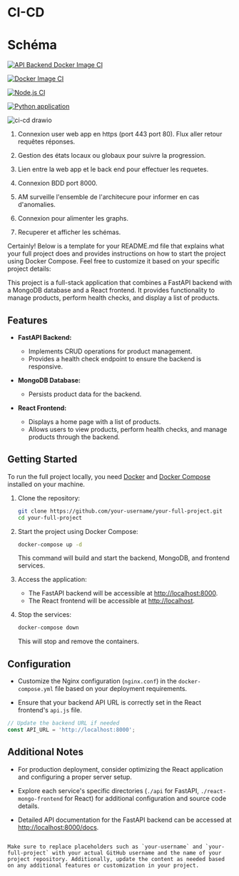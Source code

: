 # CI-CD

# Schéma
 
[![API Backend Docker Image CI](https://github.com/maelemonides/CI-CD/actions/workflows/docker-image-back.yml/badge.svg)](https://github.com/maelemonides/CI-CD/actions/workflows/docker-image-back.yml)

[![Docker Image CI](https://github.com/maelemonides/CI-CD/actions/workflows/docker-image-front.yml/badge.svg)](https://github.com/maelemonides/CI-CD/actions/workflows/docker-image-front.yml)

[![Node.js CI](https://github.com/maelemonides/CI-CD/actions/workflows/node.js.yml/badge.svg)](https://github.com/maelemonides/CI-CD/actions/workflows/node.js.yml)

[![Python application](https://github.com/maelemonides/CI-CD/actions/workflows/python-app.yml/badge.svg)](https://github.com/maelemonides/CI-CD/actions/workflows/python-app.yml)

![ci-cd drawio](https://github.com/maelemonides/CI-CD/assets/101704314/603a93ef-6399-452e-a8ac-136dbe1f36d7)

1) Connexion user web app en https (port 443 port 80). Flux aller retour requêtes réponses.

2) Gestion des états locaux ou globaux pour suivre la progression.

3) Lien entre la web app et le back end pour effectuer les requetes.

4) Connexion BDD port 8000.

5) AM surveille l'ensemble de l'architecure pour informer en cas d'anomalies.

6) Connexion pour alimenter les graphs.

7) Recuperer et afficher les schémas.

Certainly! Below is a template for your README.md file that explains what your full project does and provides instructions on how to start the project using Docker Compose. Feel free to customize it based on your specific project details:


This project is a full-stack application that combines a FastAPI backend with a MongoDB database and a React frontend. It provides functionality to manage products, perform health checks, and display a list of products.

## Features

- **FastAPI Backend:**
  - Implements CRUD operations for product management.
  - Provides a health check endpoint to ensure the backend is responsive.

- **MongoDB Database:**
  - Persists product data for the backend.

- **React Frontend:**
  - Displays a home page with a list of products.
  - Allows users to view products, perform health checks, and manage products through the backend.

## Getting Started

To run the full project locally, you need [Docker](https://www.docker.com/) and [Docker Compose](https://docs.docker.com/compose/install/) installed on your machine.

1. Clone the repository:

   ```bash
   git clone https://github.com/your-username/your-full-project.git
   cd your-full-project
   ```

2. Start the project using Docker Compose:

   ```bash
   docker-compose up -d
   ```

   This command will build and start the backend, MongoDB, and frontend services.

3. Access the application:

   - The FastAPI backend will be accessible at [http://localhost:8000](http://localhost:8000).
   - The React frontend will be accessible at [http://localhost](http://localhost).

4. Stop the services:

   ```bash
   docker-compose down
   ```

   This will stop and remove the containers.

## Configuration

- Customize the Nginx configuration (`nginx.conf`) in the `docker-compose.yml` file based on your deployment requirements.

- Ensure that your backend API URL is correctly set in the React frontend's `api.js` file.

```javascript
// Update the backend URL if needed
const API_URL = 'http://localhost:8000';
```

## Additional Notes

- For production deployment, consider optimizing the React application and configuring a proper server setup.

- Explore each service's specific directories (`./api` for FastAPI, `./react-mongo-frontend` for React) for additional configuration and source code details.

- Detailed API documentation for the FastAPI backend can be accessed at [http://localhost:8000/docs](http://localhost:8000/docs).

```

Make sure to replace placeholders such as `your-username` and `your-full-project` with your actual GitHub username and the name of your project repository. Additionally, update the content as needed based on any additional features or customization in your project.
